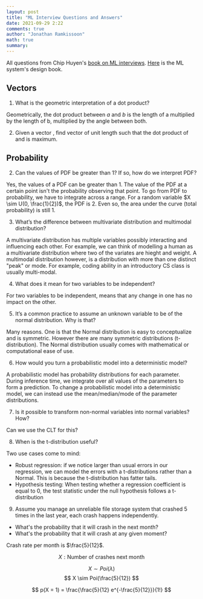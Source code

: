 ```yaml
---
layout: post
title: "ML Interview Questions and Answers"
date: 2021-09-29 2:22
comments: true
author: "Jonathan Ramkissoon"
math: true
summary: 
---
```


All questions from Chip Huyen's [book on ML interviews](https://huyenchip.com/ml-interviews-book/contents/5.1.1-vectors.html). [Here](https://huyenchip.com/machine-learning-systems-design/toc.html) is the ML system's design book.


## Vectors

1) What is the geometric interpretation of a dot product? 

Geometrically, the dot product between $a$ and $b$ is the length of a multiplied by the length of b, multiplied by the angle between both. 


2) Given a vector , find vector of unit length such that the dot product of and is maximum.


## Probability 

2) Can the values of PDF be greater than 1? If so, how do we interpret PDF?

Yes, the values of a PDF can be greater than 1. The value of the PDF at a certain point isn't the probability observing that point. To go from PDF to probability, we have to integrate across a range. For a random variable $X \sim U(0, \frac{1}{2})$, the PDF is 2. Even so, the area under the curve (total probability) is still 1. 

3) What’s the difference between multivariate distribution and multimodal distribution?

A multivariate distribution has multiple variables possibly interacting and influencing each other. For example, we can think of modelling a human as a multivariate distribution where two of the variates are hieght and weight. A multimodal distribution however, is a distribution with more than one distinct "peak" or mode. For example, coding ability in an introductory CS class is usually multi-modal.

4) What does it mean for two variables to be independent?

For two variables to be independent, means that any change in one has no impact on the other. 

5) It’s a common practice to assume an unknown variable to be of the normal distribution. Why is that?

Many reasons. One is that the Normal distribution is easy to conceptualize and is symmetric. However there are many symmetric distributions (t-distribution). The Normal distribution usually comes with mathematical or computational ease of use.

6) How would you turn a probabilistic model into a deterministic model?

A probabilistic model has probability distributions for each parameter. During inference time, we integrate over all values of the parameters to form a prediction. To change a probabilistic model into a deterministic model, we can instead use the mean/median/mode of the parameter distributions. 

7) Is it possible to transform non-normal variables into normal variables? How?

Can we use the CLT for this? 

8) When is the t-distribution useful?

Two use cases come to mind: 
- Robust regression: if we notice larger than usual errors in our regression, we can model the errors with a t-distributions rather than a Normal. This is because the t-distribution has fatter tails.
- Hypothesis testing: When testing whether a regression coefficient is equal to 0, the test statistic under the null hypothesis follows a t-distribution

9) Assume you manage an unreliable file storage system that crashed 5 times in the last year, each crash happens independently.
- What's the probability that it will crash in the next month?
- What's the probability that it will crash at any given moment?

Crash rate per month is $\frac{5}{12}$.

$$ X: \text{Number of crashes next month} $$ 

$$ X \sim Poi(\lambda) $$
$$ X \sim Poi(\frac{5}{12}) $$

$$ p(X = 1) = \frac{\frac{5}{12} e^{-\frac{5}{12}}}{1!} $$


